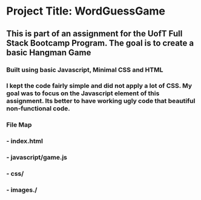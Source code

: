 # Project Title: WordGuessGame

## This is part of an assignment for the UofT Full Stack Bootcamp Program. The goal is to create a basic Hangman Game

### Built using basic Javascript, Minimal CSS and HTML

### I kept the code fairly simple and did not apply a lot of CSS. My goal was to focus on the Javascript element of this assignment. Its better to have working ugly code that beautiful non-functional code.

### File Map

### - index.html

### - javascript/game.js

### - css/

### - images./
